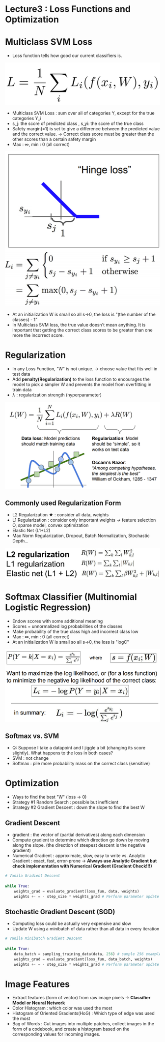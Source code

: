 # Lecture3 : Loss Functions and Optimization

# Multiclass SVM Loss

- Loss function tells how good our current classifiers is.

![Lecture3%20Loss%20Functions%20and%20Optimization%20bc0668b284e74e6eaa056fffb6939a50/loss_function.png](Lecture3%20Loss%20Functions%20and%20Optimization%20bc0668b284e74e6eaa056fffb6939a50/loss_function.png)

- Multiclass SVM Loss : sum over all of categories Y, except for the true categories Y_i
- s_j: the score of predicted class , s_yi: the score of the true class
- Safety margin(=1) is set to give a difference between the predicted value and the correct value. → Correct class score must be greater than the other scores than a certain safety margin
- Max : ∞, min : 0 (all correct)

![Lecture3%20Loss%20Functions%20and%20Optimization%20bc0668b284e74e6eaa056fffb6939a50/svm_loss.png](Lecture3%20Loss%20Functions%20and%20Optimization%20bc0668b284e74e6eaa056fffb6939a50/svm_loss.png)

- At an initialization W is small so all s→0, the loss is "(the number of the classes) - 1"
- In Multiclass SVM loss, the true value doesn't mean anything. It is important that getting the correct class scores to be greater than  one more the incorrect score.

# Regularization

- In any Loss Function, "W" is not unique. → choose value that fits well in test data
- Add **penalty(Regularization)** to the loss function to encourages the model to pick a simpler W and prevents the model from overfitting in train data
- $\lambda$ : regularization strength (hyperparameter)

![Lecture3%20Loss%20Functions%20and%20Optimization%20bc0668b284e74e6eaa056fffb6939a50/regularization.png](Lecture3%20Loss%20Functions%20and%20Optimization%20bc0668b284e74e6eaa056fffb6939a50/regularization.png)

## Commonly used Regularization Form

- L2 Regularization ★ : consider all data, weights
- L1 Regularization : consider only important weights → feature selection O, sparse model, convex optimization
- Elastic Net (L1+L2)
- Max Norm Regularization, Dropout, Batch Normalization, Stochastic Depth...

![Lecture3%20Loss%20Functions%20and%20Optimization%20bc0668b284e74e6eaa056fffb6939a50/common_used_regularization.png](Lecture3%20Loss%20Functions%20and%20Optimization%20bc0668b284e74e6eaa056fffb6939a50/common_used_regularization.png)

# Softmax Classifier (Multinomial Logistic Regression)

- Endow scores with some additional meaning
- Scores = unnormalized log probabilities of the classes
- Make probability of the true class high and incorrect class low
- Max : ∞, min : 0 (all correct)
- At an initialization W is small so all s→0, the loss is "logC"

![Lecture3%20Loss%20Functions%20and%20Optimization%20bc0668b284e74e6eaa056fffb6939a50/softmax.png](Lecture3%20Loss%20Functions%20and%20Optimization%20bc0668b284e74e6eaa056fffb6939a50/softmax.png)

## Softmax vs. SVM

- Q: Suppose I take a datapoint and I jiggle a bit (changing its score slightly). What happens to
the loss in both cases?
- SVM : not change
- Softmax : pile more probability mass on the correct class (sensitive)

# Optimization

- Ways to find the best "W" (loss → 0)
- Strategy #1 Random Search : possible but inefficient
- Strategy #2 Gradient Descent : down the slope to find the best W

## Gradient Descent

- gradient : the vector of (partial derivatives) along each dimension
- Compute gradient to determine which direction go down by moving along the slope. (the direction of steepest descent is the negative gradient)
- Numerical Gradient : approximate, slow, easy to write vs. Analytic Gradient : exact, fast, error-prone → **Always use Analytic Gradient but check implementation with Numerical Gradient (Gradient Check!!!)**

```python
# Vanila Gradient Descent

while True:
	weights_grad = evaluate_gradient(loss_fun, data, weights)
	weights +- = - step_size * weights_grad # Perform parameter update
```

## Stochastic Gradient Descent (SGD)

- Computing loss could be actually very expensive and slow
- Update W using a minibatch of data rather than all data in every iteration

```python
# Vanila Minibatch Gradient Descent

while True:
	data_batch = sampling_training_data(data, 256) # sample 256 examples
	weights_grad = evaluate_gradient(loss_fun, data_batch, weights)
	weights +- = - step_size * weights_grad # Perform parameter update
```

# Image Features

- Extract features (form of vector) from raw image pixels → **Classifier Model or Neural Network**
- Color Histogram : which color was used the most
- Histogram of Oriented Gradients(HoG) : Which type of edge was used the most
- Bag of Words : Cut images into multiple patches, collect images in the form of a codebook, and create a histogram based on the corresponding values for incoming images.